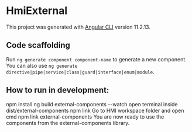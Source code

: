 # HmiExternal

This project was generated with [Angular CLI](https://github.com/angular/angular-cli) version 11.2.13.

## Code scaffolding

Run `ng generate component component-name` to generate a new component. You can also use `ng generate directive|pipe|service|class|guard|interface|enum|module`.

## How to run in development:
npm install
ng build external-components --watch
open terminal inside dist/external-components
npm link
Go to HMI workspace folder and open cmd
npm link external-components
You are now ready to use the components from the external-components library.